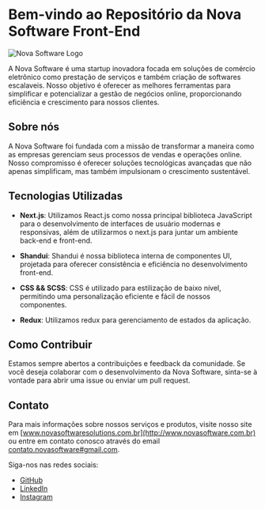 
# Bem-vindo ao Repositório da Nova Software Front-End

![Nova Software Logo](https://i.postimg.cc/mg85mFxf/logo.png)

A Nova Software é uma startup inovadora focada em soluções de comércio eletrônico como prestação de serviços e também criação de softwares escalaveis. Nosso objetivo é oferecer as melhores ferramentas para simplificar e potencializar a gestão de negócios online, proporcionando eficiência e crescimento para nossos clientes.

## Sobre nós

A Nova Software foi fundada com a missão de transformar a maneira como as empresas gerenciam seus processos de vendas e operações online. Nosso compromisso é oferecer soluções tecnológicas avançadas que não apenas simplificam, mas também impulsionam o crescimento sustentável.

## Tecnologias Utilizadas

- **Next.js**: Utilizamos React.js como nossa principal biblioteca JavaScript para o desenvolvimento de interfaces de usuário modernas e responsivas, além de utilizarmos o next.js para juntar um ambiente back-end e front-end.
  
- **Shandui**: Shandui é nossa biblioteca interna de componentes UI, projetada para oferecer consistência e eficiência no desenvolvimento front-end.
  
- **CSS && SCSS**: CSS é utilizado para estilização de baixo nível, permitindo uma personalização eficiente e fácil de nossos componentes.
  
- **Redux**: Utilizamos redux para gerenciamento de estados da aplicação.

## Como Contribuir

Estamos sempre abertos a contribuições e feedback da comunidade. Se você deseja colaborar com o desenvolvimento da Nova Software, sinta-se à vontade para abrir uma issue ou enviar um pull request. 

## Contato

Para mais informações sobre nossos serviços e produtos, visite nosso site em [www.novasoftwaresolutions.com.br](http://www.novasoftware.com.br) ou entre em contato conosco através do email [contato.novasoftware#gmail.com](mailto:contato@novasoftware.com.br).

Siga-nos nas redes sociais:
- [GitHub](https://github.com/Nova-Software-Organization)
- [LinkedIn](https://www.linkedin.com/company/nova-software-organization)
- [Instagram](https://www.instagram.com/novasoftwareorganization)
